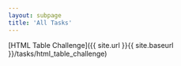```yaml
---
layout: subpage
title: 'All Tasks'
---
```


[HTML Table Challenge]({{ site.url }}{{ site.baseurl }}/tasks/html_table_challenge)
